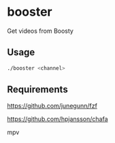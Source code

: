 # booster
Get videos from Boosty

## Usage
```bash
./booster <channel>
```


## Requirements
https://github.com/junegunn/fzf

https://github.com/hpjansson/chafa

mpv
